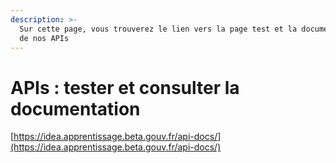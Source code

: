 ```yaml
---
description: >-
  Sur cette page, vous trouverez le lien vers la page test et la documentation
  de nos APIs
---
```


# APIs : tester et consulter la documentation

[https://idea.apprentissage.beta.gouv.fr/api-docs/](https://idea.apprentissage.beta.gouv.fr/api-docs/)

